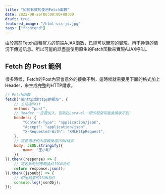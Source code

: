 ```yaml
---
title: "如何有效的使用Fetch函數"
date: 2022-08-26T00:00:00+08:00
draft: true
featured_image: "/html-css-js.jpg"
tags: ["frontend"]
---
```


由於當前Fetch這種官方的前端AJAX函數，已經可以簡短的實現，再不換頁的情況下傳送訊息。所以可能的話盡量使用原生的Fetch函數來實現AJAX呼叫。

## Fetch 的 Post 範例

很多時候，Fetch的Post內容會意外的接收不到，這時候就需要用下面的格式加上Header，來生成完整的HTTP請求。

```javascript
// Fetch函數
fetch("帶http或https的網址", {
    // 方法為Post
    method: "post",
    // Header 一定要加入，否則在Laravel一類的框架可能會接收不到
    headers: {
        "Content-Type": "application/json",
        "Accept": "application/json",
        "X-Requested-With": "XMLHttpRequest",
    },
    // 將要傳送的內容轉換成JSON格式
    body: JSON.stringify({
        name: "王小明"
    })
}).then((response) => {
    // 將收到的回應轉換成JSON物件
    return response.json();
}).then((jsonObj) => {
    // 印出結果的JSON物件
    console.log(jsonObj);
});
```